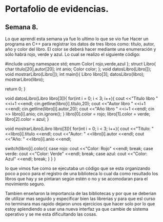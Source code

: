 # Portafolio de evidencias.

## Semana 8.

Lo que aprendí esta semana ya fue lo ultimo lo que se vio fue Hacer un programa en C++ para registrar los datos de tres libros como: título, autor, año y color del libro. El color se deberá hacer mediante una enumeración y sólo habrá rojo, verde y azul.
Lo cual se realizo el siguiente código:

#include <iostream>
using namespace std;
enum Color{
 rojo,verde,azul
};
struct Libro{
 char titulo[20],autor[20];
 int anio;
 Color color;
};
void datosLibro(Libro[]);
void mostrarLibro(Libro[]);
int main(){
 Libro libro[3];
 datosLibro(libro);
 mostrarLibro(libro);
   
   return 0;
}

void datosLibro(Libro libro[3]){
 for(int i = 0; i < 3; i++){
  cout <<"Titulo libro " <<i+1 <<endl;
  cin.getline(libro[i].titulo,20);
  cout <<"Autor libro " <<i+1 <<endl;
  cin.getline(libro[i].autor,20);
  cout <<"Año libro " <<i+1 <<endl;
  cin >> libro[i].anio;
  cin.ignore();
 }
 libro[0].color = rojo;
 libro[1].color = verde;
 libro[2].color = azul;
}

void mostrarLibro(Libro libro[3]){
 for(int i = 0; i < 3; i++){
  cout <<"Titulo: " <<libro[i].titulo <<endl;
  cout <<"Autor: " <<libro[i].autor <<endl;
  cout <<"Año: " <<libro[i].anio <<endl;
  
  switch(libro[i].color){
   case rojo: 
    cout <<"Color: Rojo" <<endl; break;
   case verde:
    cout <<"Color: Verde" <<endl; break;
   case azul:
    cout <<"Color: Azul" <<endl; break;
  }
 }
}

lo que vimos fue como se ejecutaba un código que se esta organizando poco a poco para el registro de una biblioteca lo cual da como resultado los libros que hay y se pintaran según estén o no y se acomodaran para el movimiento seguro.

 Tambien enseñaron la importancia de las bibliotecas y por que se deberian de utilizar mas seguido y especificar bien las librerias y para que esl curso no terminara mas rapido dejaron unos ejercicios que hacer solo por lo que estoy aplendiendo a usar una nueva interfaz ya que cambie de sistema operativo y se me esta dificultando las cosas. 
